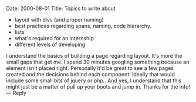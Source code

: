 Date: 2000-08-01
Title: Topics to write about

- layout with divs (and proper naming)
- best practices regarding spans, naming, code hierarchy.
- lists
- what's required for an internship
- different levels of developing

I understand the basics of building a page regarding layout. It's more the small gaps that get me. I spend 30 minutes googling something because an element isn't placed right.
Personally it'd be great to see a few pages created and the decisions behind each component. Ideally that would include some small bits of jquery or php..
And yes, I understand that this might just be a matter of pull up your boots and jump in.
Thanks for the info!
— Reply